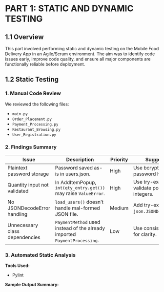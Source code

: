 # PART 1: STATIC AND DYNAMIC TESTING

## 1.1 Overview
This part involved performing static and dynamic testing on the Mobile Food Delivery App in an Agile/Scrum environment. The aim was to identify code issues early, improve code quality, and ensure all major components are functionally reliable before deployment.

## 1.2 Static Testing

### 1. Manual Code Review
We reviewed the following files:
- `main.py`
- `Order_Placement.py`
- `Payment_Processing.py`
- `Restaurant_Browsing.py`
- `User_Registration.py`

### 2. Findings Summary

| Issue                        | Description                                              | Priority | Suggestion                                      |
|------------------------------|----------------------------------------------------------|----------|-------------------------------------------------|
| Plaintext password storage   | Password saved as-is in users.json.                      | High     | Use bcrypt for password hashing.               |
| Quantity input not validated | In AddItemPopup, `int(qty_entry.get())` may raise `ValueError`. | High     | Use try-except and validate positive integers. |
| No JSONDecodeError handling  | `load_users()` doesn’t handle mal-formed JSON file.      | Medium   | Add try-except for `json.JSONDecodeError`.     |
| Unnecessary class dependencies | `PaymentMethod` used instead of the already imported `PaymentProcessing`. | Low | Use consistent class for clarity. |

### 3. Automated Static Analysis
**Tools Used:**
- Pylint

**Sample Output Summary:**
